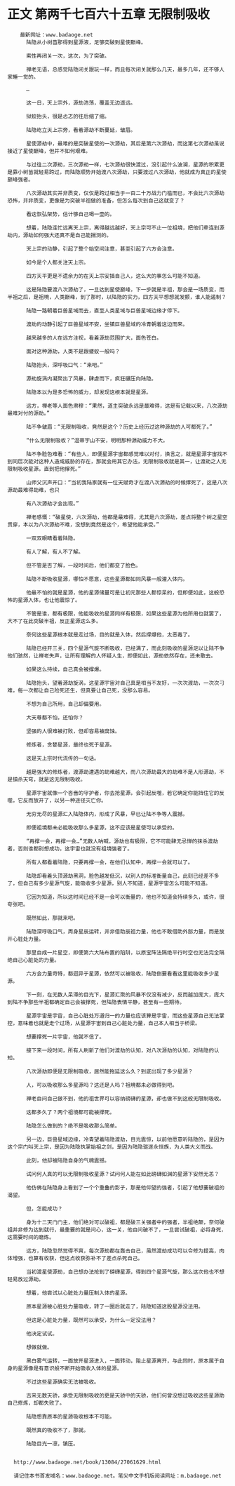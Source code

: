 # 正文 第两千七百六十五章 无限制吸收
        最新网址：www.badaoge.net
          陆隐从小树苗那得到星源液，足够突破到星使巅峰。
      
          索性再闭关一次，这次，为了突破。
      
          禅老无语，总感觉陆隐闭关跟玩一样，而且每次闭关就那么几天，最多几年，还不够人家睡一觉的。
      
          …
      
          这一日，天上宗外，源劫浩荡，覆盖无边遥远。
      
          狱蛟抬头，很是忐忑的往后缩了缩。
      
          陆隐屹立天上宗旁，看着源劫不断蔓延，皱眉。
      
          星使源劫中，最难的是突破星使的一次源劫，其后是第六次源劫，而这第七次源劫虽说接近了星使巅峰，但并不如何艰难。
      
          与过往二次源劫，三次源劫一样，七次源劫很快渡过，没引起什么波澜，星源的积累更是靠小树苗就轻易跨过，而陆隐顺势开始渡八次源劫，只要渡过八次源劫，他就成为真正的星使巅峰强者。
      
          八次源劫其实并非质变，仅仅是跨过相当于一百二十万战力门槛而已，不会比六次源劫恐怖，并非质变，更像是为突破半祖做的准备，但怎么每次到自己这就变了？
      
          看这恢弘架势，估计够自己喝一壶的。
      
          想着，陆隐连忙远离天上宗，离得越远越好，天上宗可不止一位祖境，把他们牵连到源劫内，源劫如何强大还真不是自己能揣测的。
      
          天上宗的动静，引起了整个始空间注意，甚至引起了六方会注意。
      
          如今是个人都关注天上宗。
      
          四方天平更是不遗余力的在天上宗安插自己人，这么大的事怎么可能不知道。
      
          这是陆隐要渡八次源劫了，一旦达到星使巅峰，下一步就是半祖，那会是一场质变，而半祖之后，是祖境，人类巅峰，到了那时，以陆隐的实力，四方天平想想就发颤，谁人能遏制？
      
          陆隐一路朝着巨兽星域而去，直至人类星域与巨兽星域边缘才停下。
      
          渡劫的动静引起了巨兽星域不安，坐镇巨兽星域的冷青朝着这边而来。
      
          越来越多的人在远方注视，看着源劫范围扩大，面色苍白。
      
          面对这种源劫，人类不是跟蝼蚁一般吗？
      
          陆隐抬头，深呼吸口气：“来吧。”
      
          源劫旋涡内凝聚出了风暴，肆虐而下，疯狂碾压向陆隐。
      
          陆隐本以为是多恐怖的威力，却发现这根本就是星源。
      
          远方，禅老等人面色肃穆：“果然，道主突破永远是最难得，这是有记载以来，八次源劫最难对付的源劫。”
      
          陆不争皱眉：“无限制吸收，竟然是这个？历史上经历过这种源劫的人可都死了。”
      
          “什么无限制吸收？”温蒂宇山不安，明明那种源劫威力不大。
      
          陆不争脸色难看：“有些人，即便星源宇宙都感觉难以对付，换言之，就是星源宇宙找不到同层次能对这种人造成威胁的存在，那就会用其它办法，无限制吸收就是其一，让渡劫之人无限制吸收星源，直到把他撑死。”
      
          山师父沉声开口：“当初我陆家就有一位天赋奇才在渡八次源劫的时候撑死了，这是八次源劫最难得劫难，也只
      
          有八次源劫才会出现。”
      
          禅老感慨：“破星使，六次源劫，他都是最难得，尤其是六次源劫，差点将整个树之星空贯穿，本以为八次源劫不难，没想到竟然是这个，希望他能承受。”
      
          一双双眼睛看着陆隐。
      
          有人了解，有人不了解。
      
          但不管是否了解，一段时间后，他们都变了脸色。
      
          陆隐不断吸收星源，哪怕不愿意，这些星源都如同风暴一般灌入体内。
      
          他最不怕的就是星源，他的星源储量可是让初元那些人都惊呆的，但即便如此，这般恐怖的星源入体，也让他震惊了。
      
          不管是谁，都有极限，他能吸收的星源同样有极限，如果这些星源为他所用也就罢了，大不了在此突破半祖，反正星源这么多。
      
          奈何这些星源根本就是走过场，目的就是入体，然后撑爆他，太恶毒了。
      
          陆隐已经开三关，四个星源气旋不断吸收，已经满了，而此刻吸收的星源足以让陆不争他们骇然，让禅老失声，让所有理解的人怀疑人生，即便如此，源劫依然存在，还未散去。
      
          如果这么持续，自己真会被撑爆。
      
          陆隐抬头，望着源劫旋涡，这星源宇宙对自己真是相当不友好，一次次渡劫，一次次刁难，每一次都让自己险死还生，但真要让自己死，没那么容易。
      
          不想为自己所用，自己却偏要用。
      
          大天尊都不怕，还怕你？
      
          坚强的人很难被打败，但却容易被腐蚀。
      
          修炼者，贪婪星源，最终也死于星源。
      
          这是天上宗时代流传的一句话。
      
          越是强大的修炼者，渡源劫遭遇的劫难越大，而八次源劫最大的劫难不是人形源劫，不是镇杀天穹，就是这无限制吸收。
      
          星源宇宙就像一个吝啬的守护者，你去抢星源，会引起反噬，若它确定你能挡住它的反噬，它反而放开了，以另一种途径灭亡你。
      
          无穷无尽的星源汇入陆隐体内，形成了风暴，早已让陆不争等人震撼。
      
          即便祖境都未必能吸收那么多星源，这不应该是星使可以承受的。
      
          “再撑一会，再撑一会…”无数人呐喊，源劫也有极限，它不可能肆无忌惮的抹杀渡劫者，否则谁都别想成功，这宇宙也就没有祖境强者了。
      
          所有人都看着陆隐，只要再撑一会，在他们认知中，再撑一会就可以了。
      
          陆隐却看着头顶源劫黑洞，脸色越发低沉，以别人的标准衡量自己，此刻已经差不多了，但自己有多少星源气旋，能吸收多少星源，别人不知道，星源宇宙怎么可能不知道。
      
          它因为知道，所以这时间已经不是一会可以衡量的，他也不知道会持续多久，或许，很夸张吧。
      
          既然如此，那就来吧。
      
          陆隐深呼吸口气，周身星辰运转，并非借助辰祖力量，他也不敢借助外部力量，而是放开心脏处力量。
      
          那里自成一片星空，即便第六大陆布置的陷阱，以原宝阵法隔绝平行时空也无法完全隔绝自己心脏处的力量。
      
          六方会力量奇特，都迥异于星源，依然可以被吸收，陆隐倒要看看这里能吸收多少星源。
      
          下一刻，在无数人呆滞的目光下，星源汇聚的风暴不仅没有减少，反而越加庞大，庞大到陆不争那些半祖都确定自己会被撑死，但陆隐表情平静，甚至有一些期待。
      
          星源宇宙是宇宙，自己心脏处万道归一的力量也应该算是宇宙，而这些星源自己无法掌控，意味着也就是走个过场，从星源宇宙到自己心脏处力量，自己本人相当于桥梁。
      
          想要撑死一片宇宙，他就不信了。
      
          接下来一段时间，所有人刷新了他们对渡劫的认知，对八次源劫的认知，对陆隐的认知。
      
          八次源劫即便是无限制吸收，居然能拖延这么久？到底出现了多少星源？
      
          人，可以吸收那么多星源吗？这还是人吗？祖境都未必做得到吧。
      
          禅老自问自己做不到，他的祖世界可以容纳磅礴的星源，却也做不到这般无限制吸收。
      
          这都多久了？两个祖境都可能被撑死。
      
          陆隐怎么做到的？绝不是吸收那么简单。
      
          另一边，巨兽星域边缘，冷青望着陆隐渡劫，目光震惊，以前他愿意听陆隐的，是因为这个宗门叫天上宗，是因为陆隐执掌始祖之剑，是因为陆隐驱逐永恒族，为人类大义而战。
      
          此刻，他却被陆隐自身的气魄震撼。
      
          试问何人真的可以无限制吸收星源？试问何人能在如此磅礴如渊的星源下安然无恙？
      
          他仿佛在陆隐身上看到了一个个重叠的影子，那是他仰望的强者，引起了他想要破祖的渴望。
      
          但，怎能成功？
      
          身为十二天门门主，他们绝对可以破祖，都是破三关强者中的强者，半祖绝颠，奈何破祖并非修为达到就行，最重要的就是问心，这一关，他自问破不了，一旦尝试破祖，必将身死，这需要时间的磨炼。
      
          远方，陆隐忽然觉得不爽，每次源劫都在轰击自己，虽然渡劫成功可以令修为提高，肉体增强，也算有收获，但这点收获弥补不了差点杀死自己。
      
          当初渡星使源劫，自己想办法抢到了磅礴星源，得到四个星源气旋，那么这次他也不想轻易放过源劫。
      
          想着，他尝试以心脏处力量压制入体的星源。
      
          原本星源被心脏处力量吸收，转了一圈后就走了，陆隐知道这股星源没法用。
      
          但这是心脏处力量，既然可以承受，为什么一定没法用？
      
          他决定试试。
      
          想做就做。
      
          黑白雾气运转，一面放开星源进入，一面转动，阻止星源离开，与此同时，原本属于自身的星源像是有意识般不断开始吸收入体的星源。
      
          不过这些星源确实无法被吸收。
      
          古来无数天骄，承受无限制吸收的更是天骄中的天骄，他们何曾没想过吸收这些星源助自己修炼，却都失败了。
      
          陆隐想靠原本的星源吸收根本不可能。
      
          既然真的吸收不了，那就。
      
          陆隐目光一凛，镇压。
      
      
      http://www.badaoge.net/book/13084/27061629.html
      
      请记住本书首发域名：www.badaoge.net。笔尖中文手机版阅读网址：m.badaoge.net